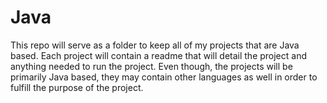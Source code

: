# Java

This repo will serve as a folder to keep all of my projects that are Java based. Each project will contain a readme that will detail the project
and anything needed to run the project. Even though, the projects will be primarily Java based, they may contain other languages as well in order to fulfill
the purpose of the project. 
